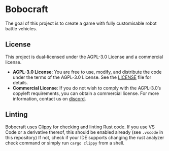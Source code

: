 # Bobocraft

The goal of this project is to create a game with fully customisable robot battle vehicles.

## License

This project is dual-licensed under the AGPL-3.0 License and a commercial license.

- **AGPL-3.0 License**: You are free to use, modify, and distribute the code under the terms of the AGPL-3.0 License. See the [LICENSE](./LICENSE.md) file for details.
- **Commercial License**: If you do not wish to comply with the AGPL-3.0’s copyleft requirements, you can obtain a commercial license. For more information, contact us on [discord](https://discord.gg/6Ft534jh5e).

## Linting
Bobocraft uses [Clippy](https://doc.rust-lang.org/clippy/) for checking and linting Rust code. If you use VS Code or a derivative thereof, this should be enabled already (see `.vscode` in this repository) If not, check if your IDE supports changing the rust analyzer check command or simply run `cargo clippy` from a shell.